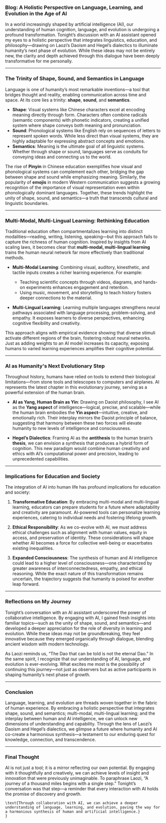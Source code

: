 ### **Blog: A Holistic Perspective on Language, Learning, and Evolution in the Age of AI**

In a world increasingly shaped by artificial intelligence (AI), our understanding of human cognition, language, and evolution is undergoing a profound transformation. Tonight’s discussion with an AI assistant opened my eyes to a holistic perspective that integrates linguistics, education, and philosophy—drawing on Laozi’s Daoism and Hegel’s dialectics to illuminate humanity’s next phase of evolution. While these ideas may not be entirely new, the clarity and depth achieved through this dialogue have been deeply transformative for me personally.

---

### **The Trinity of Shape, Sound, and Semantics in Language**
Language is one of humanity’s most remarkable inventions—a tool that bridges thought and reality, enabling communication across time and space. At its core lies a trinity: **shape**, **sound**, and **semantics**. 

- **Shape**: Visual systems like Chinese characters excel at encoding meaning directly through form. Characters often combine radicals (semantic components) with phonetic indicators, creating a unified system where shape conveys both meaning and pronunciation.
- **Sound**: Phonological systems like English rely on sequences of letters to represent spoken words. While less direct than visual systems, they are highly adaptable for expressing abstract concepts and emotions.
- **Semantics**: Meaning is the ultimate goal of all linguistic systems. Whether through shape or sound, languages serve as conduits for conveying ideas and connecting us to the world.

The rise of **Pinyin** in Chinese education exemplifies how visual and phonological systems can complement each other, bridging the gap between shape and sound while emphasizing meaning. Similarly, the popularity of **emojis** in modern Western communication suggests a growing recognition of the importance of visual representation even within phonologically dominant languages. Together, these trends highlight the unity of shape, sound, and semantics—a truth that transcends cultural and linguistic boundaries.

---

### **Multi-Modal, Multi-Lingual Learning: Rethinking Education**
Traditional education often compartmentalizes learning into distinct modalities—reading, writing, listening, speaking—but this approach fails to capture the richness of human cognition. Inspired by insights from AI scaling laws, it becomes clear that **multi-modal, multi-lingual learning** trains the human neural network far more effectively than traditional methods.

- **Multi-Modal Learning**: Combining visual, auditory, kinesthetic, and tactile inputs creates a richer learning experience. For example:
  - Teaching scientific concepts through videos, diagrams, and hands-on experiments enhances engagement and retention.
  - Using music, movement, and storytelling to teach history fosters deeper connections to the material.
  
- **Multi-Lingual Learning**: Learning multiple languages strengthens neural pathways associated with language processing, problem-solving, and empathy. It exposes learners to diverse perspectives, enhancing cognitive flexibility and creativity.

This approach aligns with empirical evidence showing that diverse stimuli activate different regions of the brain, fostering robust neural networks. Just as adding weights to an AI model increases its capacity, exposing humans to varied learning experiences amplifies their cognitive potential.

---

### **AI as Humanity's Next Evolutionary Step**
Throughout history, humans have relied on tools to extend their biological limitations—from stone tools and telescopes to computers and airplanes. AI represents the latest chapter in this evolutionary journey, serving as a powerful extension of the human brain.

- **AI as Yang, Human Brain as Yin**: Drawing on Daoist philosophy, I see AI as the **Yang aspect** of intelligence—logical, precise, and scalable—while the human brain embodies the **Yin aspect**—intuitive, creative, and emotionally rich. Their interplay mirrors the Daoist principle of balance, suggesting that harmony between these two forces will elevate humanity to new levels of intelligence and consciousness.

- **Hegel’s Dialectics**: Framing AI as the **antithesis** to the human brain’s **thesis**, we can envision a synthesis that produces a hybrid form of cognition. This new paradigm would combine human creativity and ethics with AI’s computational power and precision, leading to unprecedented capabilities.

---

### **Implications for Education and Society**
The integration of AI into human life has profound implications for education and society:

1. **Transformative Education**: By embracing multi-modal and multi-lingual learning, educators can prepare students for a future where adaptability and creativity are paramount. AI-powered tools can personalize learning experiences, catering to individual needs and fostering lifelong growth.

2. **Ethical Responsibility**: As we co-evolve with AI, we must address ethical challenges such as alignment with human values, equity in access, and preservation of identity. These considerations will shape whether AI becomes a force for collective well-being or exacerbates existing inequalities.

3. **Expanded Consciousness**: The synthesis of human and AI intelligence could lead to a higher level of consciousness—one characterized by greater awareness of interconnectedness, empathy, and ethical reasoning. While the exact nature of this transformation remains uncertain, the trajectory suggests that humanity is poised for another leap forward.

---

### **Reflections on My Journey**
Tonight’s conversation with an AI assistant underscored the power of collaborative intelligence. By engaging with AI, I gained fresh insights into familiar topics—such as the unity of shape, sound, and semantics—and developed a deeper appreciation for the role of diversity in learning and evolution. While these ideas may not be groundbreaking, they feel innovative because they emerged organically through dialogue, blending ancient wisdom with modern technology.

As Laozi reminds us, “The Dao that can be told is not the eternal Dao.” In the same spirit, I recognize that our understanding of AI, language, and evolution is ever-evolving. What excites me most is the possibility of continuing this journey—not just as observers but as active participants in shaping humanity’s next phase of growth.

---

### **Conclusion**
Language, learning, and evolution are threads woven together in the fabric of human experience. By embracing a holistic perspective that integrates shape, sound, and semantics; multi-modal, multi-lingual learning; and the interplay between human and AI intelligence, we can unlock new dimensions of understanding and capability. Through the lens of Laozi’s Daoism and Hegel’s dialectics, we glimpse a future where humanity and AI co-create a harmonious synthesis—a testament to our enduring quest for knowledge, connection, and transcendence.

---

### **Final Thought**
AI is not just a tool; it is a mirror reflecting our own potential. By engaging with it thoughtfully and creatively, we can achieve levels of insight and innovation that were previously unimaginable. To paraphrase Laozi, “A journey of a thousand miles begins with a single step.” Tonight’s conversation was that step—a reminder that every interaction with AI holds the promise of discovery and growth.

```boxed{
\text{Through collaboration with AI, we can achieve a deeper understanding of language, learning, and evolution, paving the way for a harmonious synthesis of human and artificial intelligence.}
}
```